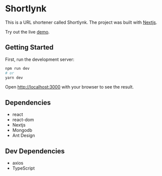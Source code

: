 # Shortlynk

This is a URL shortener called Shortlynk. The project was built with [Nextjs](https://nextjs.org/).

Try out the live [demo](https://shortlynk.vercel.app/).

## Getting Started

First, run the development server:

```bash
npm run dev
# or
yarn dev
```

Open [http://localhost:3000](http://localhost:3000) with your browser to see the result.

## Dependencies

- react
- react-dom
- Nextjs
- Mongodb
- Ant Design

## Dev Dependencies

- axios
- TypeScript
